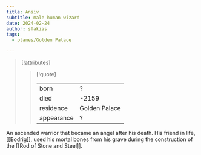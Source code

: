 ```yaml
---
title: Ansiv
subtitle: male human wizard
date: 2024-02-24
author: sfakias
tags:
  - planes/Golden Palace

---
```

> [!attributes]
> 
> > [!quote]
> >
> > | | |
> > | --- | --- |
> > | born | ? |
> > | died | -2159 |
> > | residence | Golden Palace |
> > | appearance | ? |

An ascended warrior that became an angel after his death. His friend in life, [[Bodrig]], used his mortal bones from his grave during the construction of the [[Rod of Stone and Steel]].